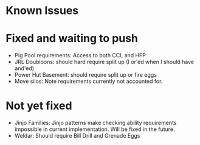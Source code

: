 # Known Issues

# Fixed and waiting to push
- Pig Pool requirements: Access to both CCL and HFP 
- JRL Doubloons: should hard require split up (I or'ed when I should have and'ed)
- Power Hut Basement: should require split up or fire eggs
- Move silos: Note requirements currently not accounted for.

# Not yet fixed
- Jinjo Families: Jinjo patterns make checking ability requirements impossible in current implementation. Will be fixed in the future.
- Weldar: Should require Bill Drill and Grenade Eggs
